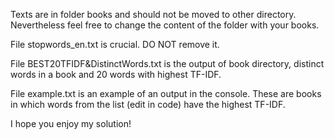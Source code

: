 Texts are in folder books and should not be moved to other directory. Nevertheless feel free to change the content of the folder with your books.

File stopwords_en.txt is crucial. DO NOT remove it.

File BEST20TFIDF&DistinctWords.txt is the output of book directory, distinct words in a book and 20 words with highest TF-IDF.

File example.txt is an example of an output in the console. These are books in which words from the list (edit in code) have the highest TF-IDF.

I hope you enjoy my solution!
